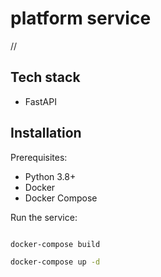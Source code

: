 # platform service

//

## Tech stack

- FastAPI

## Installation

Prerequisites:

- Python 3.8+
- Docker
- Docker Compose

Run the service:

```bash

docker-compose build

docker-compose up -d

```
